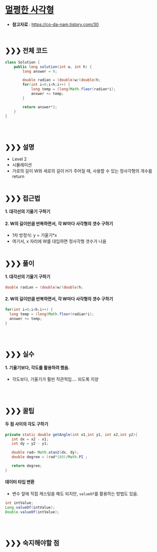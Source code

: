 # [멀쩡한 사각형](https://programmers.co.kr/learn/courses/30/lessons/62048)
* **참고자료** : https://co-da-nam.tistory.com/30

<br>

## &#10095;&#10095;&#10095; 전체 코드
```java
class Solution {
    public long solution(int w, int h) {
        long answer = 0;

        double radian = (double)w/(double)h;
        for(int i=0;i<h;i++) {
        	long temp = (long)Math.floor(radian*i);
        	answer += temp;
        }

        return answer*2;
    }
}
```
<br><br>

## &#10095;&#10095;&#10095; 설명
* Level 2
* 시뮬레이션
* 가로의 길이 W와 세로의 길이 H가 주어질 때, 사용할 수 있는 정사각형의 개수를 return
<br><br>


## &#10095;&#10095;&#10095; 접근법   
#### 1. 대각선의 기울기 구하기
#### 2. W의 길이만큼 반복하면서, 각 W마다 사각형의 갯수 구하기
* 1차 방정식: y = 기울기*x
* 여기서, x 자리에 W를 대입하면 정사각형 갯수가 나옴
<br><br>


## &#10095;&#10095;&#10095; 풀이
#### 1. 대각선의 기울기 구하기
```java
double radian = (double)w/(double)h;
```

#### 2. W의 길이만큼 반복하면서, 각 W마다 사각형의 갯수 구하기
```java
for(int i=0;i<h;i++) {
  long temp = (long)Math.floor(radian*i);
  answer += temp;
}
```
<br><br>

## &#10095;&#10095;&#10095; 실수
#### 1. 기울기보다, 각도를 활용하려 했음.
* 각도보다, 기울기가 훨씬 직관적임.... 되도록 지양

<br><br>


## &#10095;&#10095;&#10095; 꿀팁
#### 두 점 사이의 각도 구하기
```java
private static double getAngle(int x1,int y1, int x2,int y2){
   int dx = x2 - x1;
   int dy = y2 - y1;

   double rad= Math.atan2(dx, dy);
   double degree = (rad*180)/Math.PI ;

   return degree;
}
```

#### 데이터 타입 변환
* 변수 앞에 직접 캐스팅을 해도 되지만, `valueOf`를 활용하는 방법도 있음.
```java
int intValue;
Long.valueOf(intValue);
Double.valueOf(intValue);
```


<br><br>

## &#10095;&#10095;&#10095; 숙지해야할 점
<br><br>
